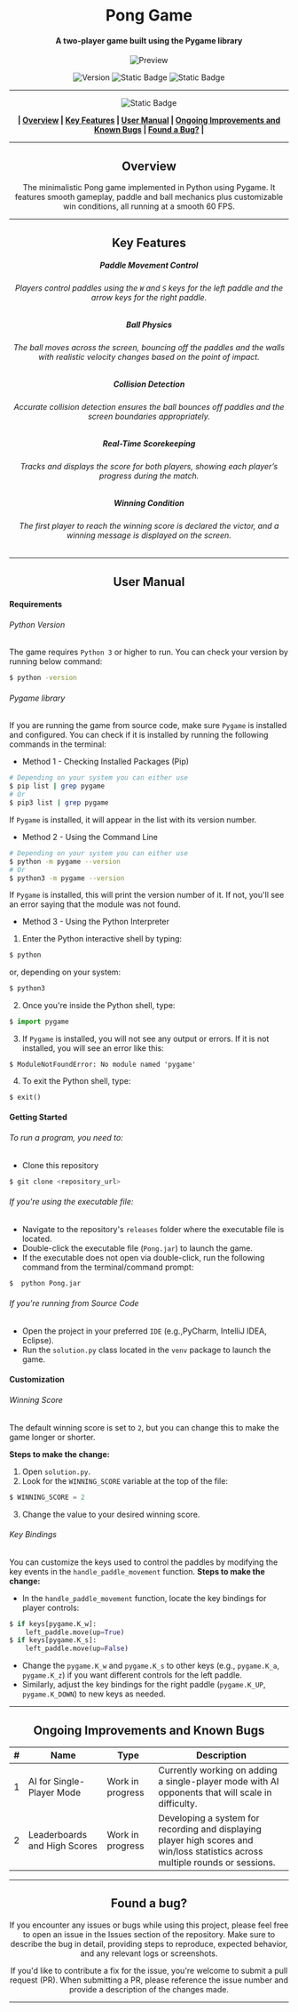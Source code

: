 <div align="center">

# Pong Game
#### A two-player game built using the Pygame library


![Preview](/Images/pong.gif)

![Version](https://img.shields.io/badge/version-1.0-blue?style=for-the-badge&labelColor=black) ![Static Badge](https://img.shields.io/badge/3-blue?style=for-the-badge&label=python&labelColor=black) ![Static Badge](https://img.shields.io/badge/windows%20%7C%20macOs%20%7C%20linux-blue?style=for-the-badge&label=platform&labelColor=black) 










------------


![Static Badge](https://img.shields.io/badge/Table%20%20%20%20%20%20%20%20%20%20%20of%20%20%20%20%20%20%20%20%20%20Contents-blue?style=for-the-badge&logoColor=darkviolet)

**| [Overview](#overview) | [Key Features](#key-features) | [User Manual](#user-manual) | [Ongoing Improvements and Known Bugs](#ongoing-improvements-and-known-bugs) | [Found a Bug?](#found-a-bug) |**





------------



## Overview
The minimalistic Pong game implemented in Python using Pygame. It features smooth gameplay, paddle and ball mechanics plus customizable win conditions, all running at a smooth 60 FPS.


------------



## Key Features
##### Paddle Movement Control
###### Players control paddles using the `W` and `S` keys for the left paddle and the arrow keys for the right paddle.
##### Ball Physics
###### The ball moves across the screen, bouncing off the paddles and the walls with realistic velocity changes based on the point of impact.
##### Collision Detection
###### Accurate collision detection ensures the ball bounces off paddles and the screen boundaries appropriately.
##### Real-Time Scorekeeping</center>
###### Tracks and displays the score for both players, showing each player’s progress during the match.
##### Winning Condition
###### The first player to reach the winning score is declared the victor, and a winning message is displayed on the screen.


------------



## User Manual
</div>

####  Requirements
###### Python Version
The game requires `Python 3` or higher to run. You can check your  version by running below command:
```bash
$ python -version
```
###### Pygame library
If you are running the game from source code, make sure `Pygame` is installed and configured. You can check if it is installed by running the following commands in the terminal:
- Method 1 - Checking Installed Packages (Pip)
```bash
# Depending on your system you can either use
$ pip list | grep pygame
# Or
$ pip3 list | grep pygame
```
If `Pygame` is installed, it will appear in the list with its version number.

-  Method 2 - Using the Command Line
```bash
# Depending on your system you can either use
$ python -m pygame --version
# Or
$ python3 -m pygame --version
```
If `Pygame` is installed, this will print the version number of it. If not, you'll see an error saying that the module was not found.

- Method 3 - Using the Python Interpreter
1. Enter the Python interactive shell by typing:
```bash
$ python
```
or, depending on your system:
```bash
$ python3
```
2. Once you're inside the Python shell, type:
```python
$ import pygame
```
3. If `Pygame` is installed, you will not see any output or errors. If it is not installed, you will see an error like this:
```vbnet
$ ModuleNotFoundError: No module named 'pygame'
```
4. To exit the Python shell, type:
```python
$ exit()
```

#### Getting Started
###### To run a program, you need to:
- Clone this repository
 ```bash
$ git clone <repository_url>
```
###### If you're using the executable file:
- Navigate to the repository's `releases` folder where the executable file is located.
- Double-click the executable file (`Pong.jar`) to launch the game.
- If the executable does not open via double-click, run the following command from the terminal/command prompt:
```bash
$  python Pong.jar
```
###### If you're running from Source Code
- Open the project in your preferred  `IDE` (e.g.,PyCharm, IntelliJ IDEA, Eclipse).
- Run the `solution.py` class located in the `venv` package to launch the game.

#### Customization
###### Winning Score
The default winning score is set to `2`, but you can change this to make the game longer or shorter.

**Steps to make the change:**
1. Open `solution.py`.
2. Look for the `WINNING_SCORE` variable at the top of the file:
```python
$ WINNING_SCORE = 2
```
3. Change the value to your desired winning score.

###### Key Bindings
You can customize the keys used to control the paddles by modifying the key events in the `handle_paddle_movement` function.
**Steps to make the change:**
- In the `handle_paddle_movement` function, locate the key bindings for player controls:
```python
$ if keys[pygame.K_w]:
    left_paddle.move(up=True)
$ if keys[pygame.K_s]:
    left_paddle.move(up=False)
```
- Change the `pygame.K_w` and `pygame.K_s` to other keys (e.g., `pygame.K_a`, `pygame.K_z`) if you want different controls for the left paddle.
- Similarly, adjust the key bindings for the right paddle (`pygame.K_UP`, `pygame.K_DOWN`) to new keys as needed.

------------
<div align="center">

## Ongoing Improvements and Known Bugs

| # | Name                         | Type             | Description                                                                                                                     |
|---|------------------------------|------------------|---------------------------------------------------------------------------------------------------------------------------------|
| 1 | AI for Single-Player Mode    | Work in progress | Currently working on adding a single-player mode with AI opponents that will scale in difficulty.                               |
| 2 | Leaderboards and High Scores | Work in progress | Developing a system for recording and displaying player high scores and win/loss statistics across multiple rounds or sessions. |





------------

## Found a bug?

If you encounter any issues or bugs while using this project, please feel free to open an issue in the Issues section of the repository. Make sure to describe the bug in detail, providing steps to reproduce, expected behavior, and any relevant logs or screenshots.

If you'd like to contribute a fix for the issue, you're welcome to submit a pull request (PR). When submitting a PR, please reference the issue number and provide a description of the changes made.


------------

</div>





